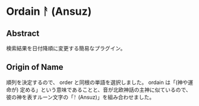 # Ordain ᚨ (Ansuz)

## Abstract

検索結果を日付降順に変更する簡易なプラグイン。

## Origin of Name

順列を決定するので、 order と同根の単語を選択しました。 ordain は「(神や運命が) 定める」という意味であることと、音が北欧神話の主神に似ているので、彼の神を表すルーン文字の「ᚨ (Ansuz)」を組み合わせました。